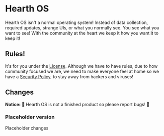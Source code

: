 # Hearth OS
Hearth OS isn't a normal operating system! Instead of data collection, required updates, strange UIs, or what you normally see. You see what you want to see! With the community at the heart we keep it how you want it to keep it!

## Rules!
It's for you under the [License](https://github.com/Hearth-OS/Hearth-OS/blob/main/LICENSE). Although we have to have rules, due to how community focused we are, we need to make everyone feel at home so we have a [Security Policy](https://github.com/Hearth-OS/Hearth-OS/blob/main/docs/SECURITY.md), to stay away from hackers and viruses!

## Changes
**Notice:** :construction: Hearth OS is not a finished product so please report bugs! :construction:

### Placeholder version
Placeholder changes

